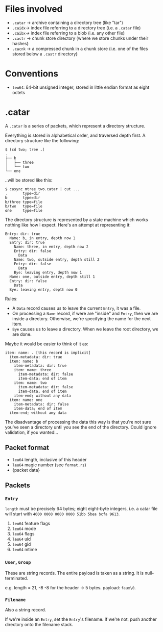 # Files involved

 * `.catar` -> archive containing a directory tree (like "tar")
 * `.caidx`-> index file referring to a directory tree (i.e. a `.catar` file)
 * `.caibx`-> index file referring to a blob (i.e. any other file)
 * `.castr` -> chunk store directory (where we store chunks under their hashes)
 * `.cacnk` -> a compressed chunk in a chunk store (i.e. one of the files stored below a `.castr` directory)

# Conventions

 * `leu64`: 64-bit unsigned integer, stored in little endian format as eight octets

# .catar

A `.catar` is a series of packets, which represent a directory structure.

Everything is stored in alphabetical order, and traversed depth first.
A directory structure like the following:

```
$ (cd two; tree .)
.
├── b
│   ├── three
│   └── two
└── one
```

..will be stored like this:

```
$ casync mtree two.catar | cut ...
.       type=dir
b       type=dir
b/three type=file
b/two   type=file
one     type=file
```

The directory structure is represented by a state machine which works nothing
like how I expect. Here's an attempt at representing it:

```
Entry: dir: true
  Name: b, in entry, depth now 1
  Entry: dir: true
    Name: three, in entry, depth now 2
    Entry: dir: false
      Data
    Name: two, outside entry, depth still 2
    Entry: dir: false
      Data
    Bye: leaving entry, depth now 1
  Name: one, outside entry, depth still 1
  Entry: dir: false
    Data
  Bye: leaving entry, depth now 0
```

Rules:

 * A `Data` record causes us to leave the current `Entry`, it was a file.
 * On processing a `Name` record, if were are "inside" and `Entry`, then
    we are inside a directory. Otherwise, we're specifying the name for the
    next item.
 * `Bye` causes us to leave a directory. When we leave the root directory,
    we are done.


Maybe it would be easier to think of it as:

```
item: name: . [this record is implicit]
  item-metadata: dir: true
  item: name: b
    item-metadata: dir: true
    item: name: three
      item-metadata: dir: false
      item-data; end of item
    item: name: two
      item-metadata: dir: false
      item-data; end of item
    item-end; without any data
  item: name: one
    item-metadata: dir: false
    item-data; end of item
  item-end; without any data
```

The disadvantage of processing the data this way is that you're not sure
you've seen a directory until you see the end of the directory. Could
ignore validation, if you wanted...

## Packet format

 * `leu64` length, inclusive of this header
 * `leu64` magic number (see `format.rs`)
 * {packet data}

## Packets

### `Entry`

`length` must be precisely 64 bytes; eight eight-byte integers,
i.e. a catar file will start with `4000 0000 0000 0000 51bb 5bea bcfa 9613`.

 1. `leu64` feature flags
 2. `leu64` mode
 3. `leu64` flags
 4. `leu64` uid
 5. `leu64` gid
 6. `leu64` mtime

### `User`, `Group`

These are string records. The entire payload is taken as a string.
It is null-terminated.

e.g. length = 21, -8 -8 for the header -> 5 bytes. payload: `faux\0`.

### `Filename`

Also a string record.

If we're inside an `Entry`, set the `Entry`'s filename. If we're not,
push another directory onto the filename stack.